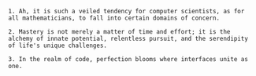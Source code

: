 	1. Ah, it is such a veiled tendency for computer scientists, as for all mathematicians, to fall into certain domains of concern.

	2. Mastery is not merely a matter of time and effort; it is the alchemy of innate potential, relentless pursuit, and the serendipity of life's unique challenges.

	3. In the realm of code, perfection blooms where interfaces unite as one.